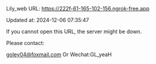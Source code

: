 Lily_web URL: https://222f-61-165-102-156.ngrok-free.app

Updated at: 2024-12-06 07:35:47

If you cannot open this URL, the server might be down.

Please contact: 

goley04@foxmail.com Or Wechat:GL_yeaH